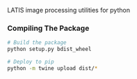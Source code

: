 LATIS image processing utilities for python


### Compiling The Package




```bash
# Build the package 
python setup.py bdist_wheel

# Deploy to pip  
python -m twine upload dist/*
```